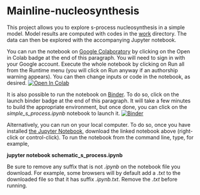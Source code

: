 # Mainline-nucleosynthesis

This project allows you to explore s-process nucleosynthesis in a simple model.  Model results are computed with codes in the [work](https://github.com/mbradle/mainline-nucleosynthesis/tree/main/work) directory.  The data can then be explored with the accompanying Jupyter notebook.

You can run the notebook on [Google Colaboratory](https://colab.research.google.com) by clicking on the Open in Colab badge at the end of this paragraph.  You will need to sign in with your Google account.  Execute the whole notebook by clicking on Run all from the Runtime menu (you will click on Run anyway if an authorship warning appears).  You can then change inputs or code in the notebook, as desired.  [![Open In Colab](https://colab.research.google.com/assets/colab-badge.svg)](https://colab.research.google.com/github/mbradle/mainline-nucleosynthesis/blob/main/mainline.ipynb)

It is also possible to run the notebook on [Binder](https://mybinder.org).  To do so, click on the launch binder badge at the end of this paragraph.  It will take a few minutes to build the appropriate environment, but once done, you can click on the *simple_s_process.ipynb* notebook to launch it.  [![Binder](https://mybinder.org/badge_logo.svg)](https://mybinder.org/v2/gh/mbradle/mainline-nucleosynthesis/HEAD)

Alternatively, you can run on your local computer.  To do so, once you have installed [the Jupyter Notebook](https://jupyter.org), download the linked notebook above (right-click or control-click).  To run the notebook from the command line, type, for example,

**jupyter notebook schematic_s_process.ipynb**

Be sure to remove any suffix that is not *.ipynb* on the notebook file you download.  For example, some browsers will by default add a *.txt* to the downloaded file so that it has suffix *.ipynb.txt*.  Remove the *.txt* before running.


